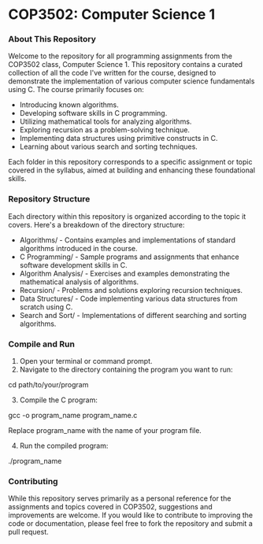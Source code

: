 # COP3502: Computer Science 1 

### About This Repository

Welcome to the repository for all programming assignments from the COP3502 class, Computer Science 1. This repository contains a curated collection of all the code I've written for the course, designed to demonstrate the implementation of various computer science fundamentals using C. The course primarily focuses on:

- Introducing known algorithms.
- Developing software skills in C programming.
- Utilizing mathematical tools for analyzing algorithms.
- Exploring recursion as a problem-solving technique.
- Implementing data structures using primitive constructs in C.
- Learning about various search and sorting techniques.

Each folder in this repository corresponds to a specific assignment or topic covered in the syllabus, aimed at building and enhancing these foundational skills.

### Repository Structure

Each directory within this repository is organized according to the topic it covers. Here's a breakdown of the directory structure:

- Algorithms/ - Contains examples and implementations of standard algorithms introduced in the course.
- C Programming/ - Sample programs and assignments that enhance software development skills in C.
- Algorithm Analysis/ - Exercises and examples demonstrating the mathematical analysis of algorithms.
- Recursion/ - Problems and solutions exploring recursion techniques.
- Data Structures/ - Code implementing various data structures from scratch using C.
- Search and Sort/ - Implementations of different searching and sorting algorithms.

### Compile and Run

1. Open your terminal or command prompt.
2. Navigate to the directory containing the program you want to run:

 cd path/to/your/program

3. Compile the C program:

 gcc -o program_name program_name.c

 Replace program_name with the name of your program file.

4. Run the compiled program:

 ./program_name


### Contributing

While this repository serves primarily as a personal reference for the assignments and topics covered in COP3502, suggestions and improvements are welcome. If you would like to contribute to improving the code or documentation, please feel free to fork the repository and submit a pull request.
